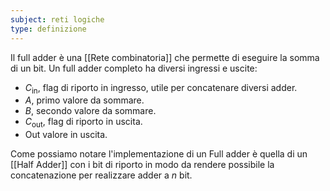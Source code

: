 ```yaml
---
subject: reti logiche
type: definizione
---
```

Il full adder è una [[Rete combinatoria]] che permette di eseguire la somma di un bit.
Un full adder completo ha diversi ingressi e uscite:
* $C_\text{in}$, flag di riporto in ingresso, utile per concatenare diversi adder.
* $A$, primo valore da sommare.
* $B$, secondo valore da sommare.
* $C_\text{out}$, flag di riporto in uscita.
* $\text{Out}$ valore in uscita.

Come possiamo notare l'implementazione di un Full adder è quella di un [[Half Adder]] con i bit di riporto in modo da rendere possibile la concatenazione per realizzare adder a $n$ bit.